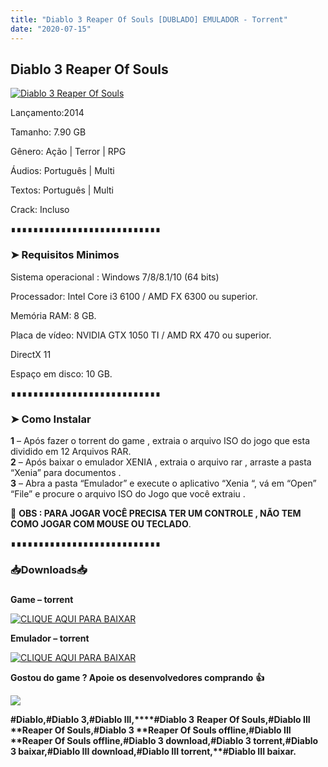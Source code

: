 ```yaml
---
title: "Diablo 3 Reaper Of Souls [DUBLADO] EMULADOR - Torrent"
date: "2020-07-15"
---
```


## Diablo 3 Reaper Of Souls

[![](https://1.bp.blogspot.com/-Mp382GdbRQI/XmA-l-MPXQI/AAAAAAAAAZg/PjMhpf7m2pMhAhY-GowKiwm113cV3pOzQCLcBGAsYHQ/s640/diablo-iii-reaper-of-souls.jpg "Diablo 3 Reaper Of Souls")](https://1.bp.blogspot.com/-Mp382GdbRQI/XmA-l-MPXQI/AAAAAAAAAZg/PjMhpf7m2pMhAhY-GowKiwm113cV3pOzQCLcBGAsYHQ/s1600/diablo-iii-reaper-of-souls.jpg)

Lançamento:2014

Tamanho: 7.90 GB

Gênero: Ação | Terror | RPG

Áudios: Português | Multi

Textos: Português | Multi

Crack: Incluso

∎∎∎∎∎∎∎∎∎∎∎∎∎∎∎∎∎∎∎∎∎∎∎∎∎∎∎

  

### ➤ Requisitos Minimos

Sistema operacional : Windows 7/8/8.1/10 (64 bits)

Processador: Intel Core i3 6100 / AMD FX 6300 ou superior. 

Memória RAM: 8 GB.

Placa de vídeo: NVIDIA GTX 1050 TI / AMD RX 470 ou superior.

DirectX 11

Espaço em disco: 10 GB.

∎∎∎∎∎∎∎∎∎∎∎∎∎∎∎∎∎∎∎∎∎∎∎∎∎∎∎

###   

### ➤ Como Instalar

  
**1** – Após fazer o torrent do game , extraia o arquivo ISO do jogo que esta dividido em 12 Arquivos RAR.  
**2** – Após baixar o emulador XENIA , extraia o arquivo rar , arraste a pasta “Xenia” para documentos .  
**3** – Abra a pasta “Emulador” e execute o aplicativo “Xenia “, vá em “Open” “File” e procure o arquivo ISO do Jogo que você extraiu .  
  
🔔 **OBS : PARA JOGAR VOCÊ PRECISA TER UM CONTROLE , NÃO TEM COMO JOGAR COM MOUSE OU TECLADO**.

∎∎∎∎∎∎∎∎∎∎∎∎∎∎∎∎∎∎∎∎∎∎∎∎∎∎∎

### 📥Downloads📥

### 

**Game – torrent**

[![](https://1.bp.blogspot.com/-RBh2DeQzAe8/XwRU-bThfxI/AAAAAAAAAyk/mhrHLuqp6DADYjlr9cMsETB9z8v9liz0wCLcBGAsYHQ/s320/3185816cd74683d96d375aa5f1443064.png "CLIQUE AQUI PARA BAIXAR")](https://stfly.me/z6nVxP)

**Emulador – torrent**

[![](https://1.bp.blogspot.com/-RBh2DeQzAe8/XwRU-bThfxI/AAAAAAAAAyk/mhrHLuqp6DADYjlr9cMsETB9z8v9liz0wCLcBGAsYHQ/s320/3185816cd74683d96d375aa5f1443064.png "CLIQUE AQUI PARA BAIXAR")](https://stfly.me/zlQsDnM)

**Gostou do game ? Apoie os desenvolvedores comprando** **👍**

[![](https://1.bp.blogspot.com/-ddD6JS5Ej_A/XwWKOfTVs_I/AAAAAAAAAzU/FRlIbxwCdEcBnDV0NDq6D4XBgmrxErrxACLcBGAsYHQ/s640/timthumb.png)](https://us.shop.battle.net/pt-br/product/diablo-iii?utm_campaign=Shop_Buy&utm_source=Internal-D3&utm_medium=Main_Banner&utm_content=Buy_D3_Now)

**#Diablo,****#Diablo 3,****#Diablo III,****#Diablo 3** **Reaper Of Souls,#****Diablo III** **Reaper Of Souls,#****Diablo 3** **Reaper Of Souls offline,#****Diablo III** **Reaper Of Souls offline,****#Diablo 3 download,****#Diablo 3 torrent,****#Diablo 3 baixar,****#Diablo III download,****#Diablo III torrent,****#Diablo III baixar.**
